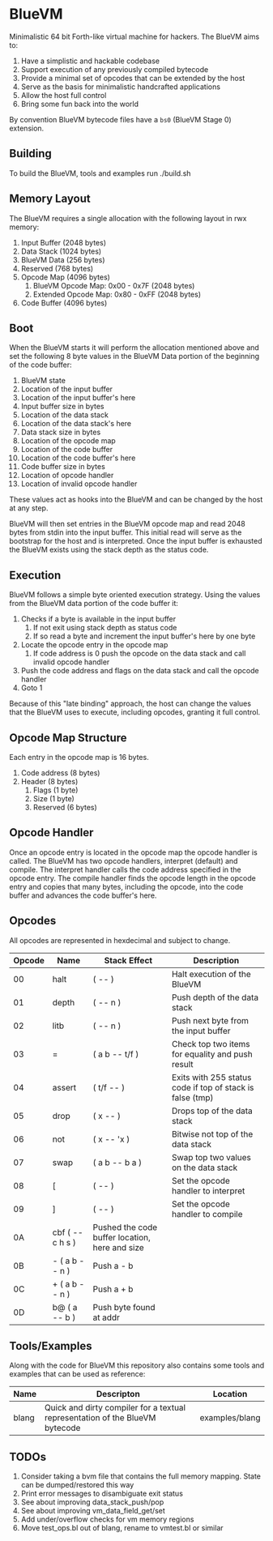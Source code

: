 # BlueVM

Minimalistic 64 bit Forth-like virtual machine for hackers. The BlueVM aims to:

1. Have a simplistic and hackable codebase
1. Support execution of any previously compiled bytecode
1. Provide a minimal set of opcodes that can be extended by the host
1. Serve as the basis for minimalistic handcrafted applications
1. Allow the host full control
1. Bring some fun back into the world

By convention BlueVM bytecode files have a `bs0` (BlueVM Stage 0) extension.

## Building

To build the BlueVM, tools and examples run ./build.sh

## Memory Layout

The BlueVM requires a single allocation with the following layout in rwx memory:

1. Input Buffer (2048 bytes)
1. Data Stack (1024 bytes)
1. BlueVM Data (256 bytes)
1. Reserved (768 bytes)
1. Opcode Map (4096 bytes)
   1. BlueVM Opcode Map: 0x00 - 0x7F (2048 bytes)
   1. Extended Opcode Map: 0x80 - 0xFF (2048 bytes)
1. Code Buffer (4096 bytes)

## Boot

When the BlueVM starts it will perform the allocation mentioned above and set the following 8 byte values in the
BlueVM Data portion of the beginning of the code buffer:

1. BlueVM state
1. Location of the input buffer
1. Location of the input buffer's here
1. Input buffer size in bytes
1. Location of the data stack
1. Location of the data stack's here
1. Data stack size in bytes
1. Location of the opcode map
1. Location of the code buffer
1. Location of the code buffer's here
1. Code buffer size in bytes
1. Location of opcode handler
1. Location of invalid opcode handler

These values act as hooks into the BlueVM and can be changed by the host at any step.

BlueVM will then set entries in the BlueVM opcode map and read 2048 bytes from stdin into the input buffer. This
initial read will serve as the bootstrap for the host and is interpreted. Once the input buffer is exhausted the
BlueVM exists using the stack depth as the status code.

## Execution

BlueVM follows a simple byte oriented execution strategy. Using the values from the BlueVM data portion of the code
buffer it:

1. Checks if a byte is available in the input buffer
   1. If not exit using stack depth as status code
   1. If so read a byte and increment the input buffer's here by one byte
1. Locate the opcode entry in the opcode map
   1. If code address is 0 push the opcode on the data stack and call invalid opcode handler
1. Push the code address and flags on the data stack and call the opcode handler
1. Goto 1

Because of this "late binding" approach, the host can change the values that the BlueVM uses to execute, including
opcodes, granting it full control.

## Opcode Map Structure

Each entry in the opcode map is 16 bytes.

1. Code address (8 bytes)
1. Header (8 bytes)
   1. Flags (1 byte)
   1. Size (1 byte)
   1. Reserved (6 bytes)

## Opcode Handler

Once an opcode entry is located in the opcode map the opcode handler is called. The BlueVM has two opcode handlers,
interpret (default) and compile. The interpret handler calls the code address specified in the opcode entry. The
compile handler finds the opcode length in the opcode entry and copies that many bytes, including the opcode, into
the code buffer and advances the code buffer's here.

## Opcodes

All opcodes are represented in hexdecimal and subject to change.

| Opcode | Name | Stack Effect | Description |
|----|----|----|----|
| 00 | halt | ( -- ) | Halt execution of the BlueVM |
| 01 | depth | ( -- n ) | Push depth of the data stack |
| 02 | litb | ( -- n ) | Push next byte from the input buffer |
| 03 | = | ( a b -- t/f ) | Check top two items for equality and push result |
| 04 | assert | ( t/f -- ) | Exits with 255 status code if top of stack is false (tmp) |
| 05 | drop | ( x -- ) | Drops top of the data stack |
| 06 | not | ( x -- 'x ) | Bitwise not top of the data stack |
| 07 | swap | ( a b -- b a ) | Swap top two values on the data stack |
| 08 | [ | ( -- ) | Set the opcode handler to interpret |
| 09 | ] | ( -- ) | Set the opcode handler to compile |
| 0A | cbf ( -- c h s ) | Pushed the code buffer location, here and size |
| 0B | - ( a b -- n ) | Push a - b |
| 0C | + ( a b -- n ) | Push a + b |
| 0D | b@ ( a -- b ) | Push byte found at addr |

## Tools/Examples

Along with the code for BlueVM this repository also contains some tools and examples that can be used as reference:

| Name | Descripton | Location |
|----|----|----|
| blang | Quick and dirty compiler for a textual representation of the BlueVM bytecode | examples/blang |

## TODOs

1. Consider taking a bvm file that contains the full memory mapping. State can be dumped/restored this way
1. Print error messages to disambiguate exit status
1. See about improving data_stack_push/pop
1. See about improving vm_data_field_get/set
1. Add under/overflow checks for vm memory regions
1. Move test_ops.bl out of blang, rename to vmtest.bl or similar
